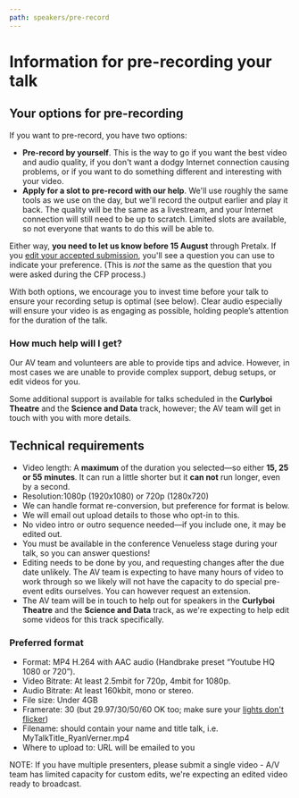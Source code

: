```yaml
---
path: speakers/pre-record
---
```


# Information for pre-recording your talk

## Your options for pre-recording

If you want to pre-record, you have two options:

- **Pre-record by yourself**. This is the way to go if you want the best video and audio quality, if you don't want a dodgy Internet connection causing problems, or if you want to do something different and interesting with your video.
- **Apply for a slot to pre-record with our help**. We'll use roughly the same tools as we use on the day, but we'll record the output earlier and play it back. The quality will be the same as a livestream, and your Internet connection will still need to be up to scratch.  Limited slots are available, so not everyone that wants to do this will be able to.

Either way, **you need to let us know before 15 August** through Pretalx. If you [edit your accepted submission](https://pretalx.com/pycon-au-2020/me/submissions/), you'll see a question you can use to indicate your preference. (This is *not* the same as the question that you were asked during the CFP process.)

With both options, we encourage you to invest time before your talk to ensure your recording setup is optimal (see below).  Clear audio especially will ensure your video is as engaging as possible, holding people’s attention for the duration of the talk.

### How much help will I get?

Our AV team and volunteers are able to provide tips and advice. However, in most cases we are unable to provide complex support, debug setups, or edit videos for you.

Some additional support is available for talks scheduled in the **Curlyboi Theatre** and the **Science and Data** track, however; the AV team will get in touch with you with more details.

## Technical requirements

- Video length: A **maximum** of the duration you selected&mdash;so either **15, 25 or 55 minutes**. It can run a little shorter but it **can not** run longer, even by a second.
- Resolution:1080p (1920x1080) or 720p (1280x720)
- We can handle format re-conversion, but preference for format is below.
- We will email out upload details to those who opt-in to this.
- No video intro or outro sequence needed&mdash;if you include one, it may be edited out.
- You must be available in the conference Venueless stage during your talk, so you can answer questions!
- Editing needs to be done by you, and requesting changes after the due date unlikely. The AV team is expecting to have many hours of video to work through so we likely will not have the capacity to do special pre-event edits ourselves.  You can however request an extension.
- The AV team will be in touch to help out for speakers in the **Curlyboi Theatre** and the **Science and Data** track, as we're expecting to help edit some videos for this track specifically.

### Preferred format

- Format: MP4 H.264 with AAC audio (Handbrake preset “Youtube HQ 1080 or 720”).
- Video Bitrate: At least 2.5mbit for 720p, 4mbit for 1080p.
- Audio Bitrate: At least 160kbit, mono or stereo.
- File size: Under 4GB
- Framerate: 30 (but 29.97/30/50/60 OK too; make sure your [lights don't flicker](http://urbanvideo.ca/avoid-video-flicker))
- Filename: should contain your name and title talk, i.e. MyTalkTitle_RyanVerner.mp4
- Where to upload to: URL will be emailed to you

NOTE: If you have multiple presenters, please submit a single video - A/V team has limited capacity for custom edits, we're expecting an edited video ready to broadcast.
